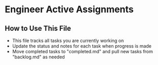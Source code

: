 # Engineer Active Assignments

## How to Use This File
- This file tracks all tasks you are currently working on
- Update the status and notes for each task when progress is made
- Move completed tasks to "completed.md" and pull new tasks from "backlog.md" as needed
